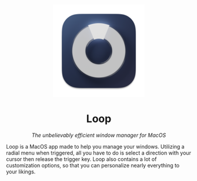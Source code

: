 <div align="center">
	<img src="icon/icon.png" width="250px">
	<h1>Loop</h1>
	<p><em>The unbelievably efficient window manager for MacOS</em></p>
</div>

Loop is a MacOS app made to help you manage your windows. Utilizing a radial menu when triggered, all you have to do is select a direction with your cursor then release the trigger key. Loop also contains a lot of customization options, so that you can personalize nearly everything to your likings.
